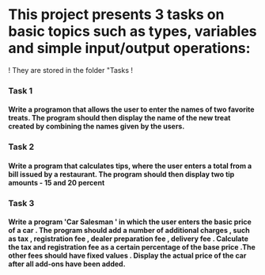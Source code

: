 # This project presents 3 tasks on basic topics such as types, variables and simple input/output operations:
! They are stored in the folder "Tasks !

### Task 1
####  Write a programon that allows the user to enter the names of two favorite treats. The program should then display the name of the new treat created by combining the names given by the users.

### Task 2
#### Write a program that calculates tips, where the user enters a total from a bill issued by a restaurant. The program should then display two tip amounts - 15 and 20 percent

### Task 3
#### Write a program 'Car Salesman ' in which the user enters the basic price of a car . The program should add a number of additional charges , such as tax , registration fee , dealer preparation fee , delivery fee . Calculate the tax and registration fee as a certain percentage of the base price .The other fees should have fixed values . Display the actual price of the car after all add-ons have been added.
